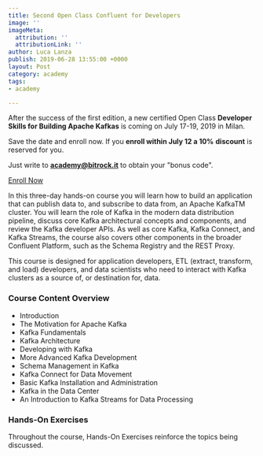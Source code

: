 ```yaml
---
title: Second Open Class Confluent for Developers
image: ''
imageMeta:
  attribution: ''
  attributionLink: ''
author: Luca Lanza
publish: 2019-06-28 13:55:00 +0000
layout: Post
category: academy
tags:
- academy

---
```

After the success of the first edition, a new certified Open Class **Developer Skills for Building Apache Kafkas** is coming on July 17-19, 2019 in Milan.

Save the date and enroll now. If you **enroll within July 12 a 10%** **discount** is reserved for you.

Just write to [**academy@bitrock.it**](mailto:academy@bitrock.it) to obtain your "bonus code".

[Enroll Now](https://www.eventbrite.it/e/biglietti-confluent-developer-skills-for-building-apache-kafka-64357816963 "Enroll now")

In this three-day hands-on course you will learn how to build an application that can publish data to, and subscribe to data from, an Apache KafkaTM cluster. You will learn the role of Kafka in the modern data distribution pipeline, discuss core Kafka architectural concepts and components, and review the Kafka developer APIs. As well as core Kafka, Kafka Connect, and Kafka Streams, the course also covers other components in the broader Confluent Platform, such as the Schema Registry and the REST Proxy.

This course is designed for application developers, ETL (extract, transform, and load) developers, and data scientists who need to interact with Kafka clusters as a source of, or destination for, data.

### Course Content Overview

* Introduction
* The Motivation for Apache Kafka
* Kafka Fundamentals
* Kafka Architecture
* Developing with Kafka
* More Advanced Kafka Development
* Schema Management in Kafka
* Kafka Connect for Data Movement
* Basic Kafka Installation and Administration
* Kafka in the Data Center
* An Introduction to Kafka Streams for Data Processing

### Hands-On Exercises

Throughout the course, Hands-On Exercises reinforce the topics being discussed.